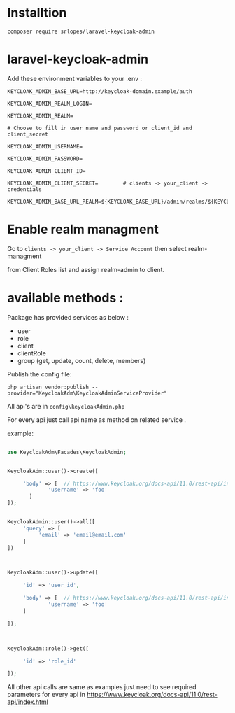 # Installtion

```
composer require srlopes/laravel-keycloak-admin
```

# laravel-keycloak-admin

Add these environment variables to your .env :

```
KEYCLOAK_ADMIN_BASE_URL=http://keycloak-domain.example/auth

KEYCLOAK_ADMIN_REALM_LOGIN=

KEYCLOAK_ADMIN_REALM=

# Choose to fill in user name and password or client_id and client_secret

KEYCLOAK_ADMIN_USERNAME=

KEYCLOAK_ADMIN_PASSWORD=

KEYCLOAK_ADMIN_CLIENT_ID=

KEYCLOAK_ADMIN_CLIENT_SECRET=        # clients -> your_client -> credentials

KEYCLOAK_ADMIN_BASE_URL_REALM=${KEYCLOAK_BASE_URL}/admin/realms/${KEYCLOAK_ADMIN_REALM}
```

# Enable realm managment

Go to `clients -> your_client -> Service Account` then select realm-managment

from Client Roles list and assign realm-admin to client.

# available methods :

Package has provided services as below :

- user
- role
- client
- clientRole
- group (get, update, count, delete, members)

Publish the config file:

```
php artisan vendor:publish --provider="KeycloakAdm\KeycloakAdminServiceProvider"
```

All api's are in `config\keycloakAdmin.php`

For every api just call api name as method on related service .

example:

```php

use KeycloakAdm\Facades\KeycloakAdmin;


KeycloakAdm::user()->create([

     'body' => [  // https://www.keycloak.org/docs-api/11.0/rest-api/index.html#_userrepresentation
             'username' => 'foo'
       ]
]);


KeycloakAdmin::user()->all([
     'query' => [
          'email' => 'email@email.com'
     ]
])



KeycloakAdm::user()->update([

     'id' => 'user_id',

     'body' => [  // https://www.keycloak.org/docs-api/11.0/rest-api/index.html#_userrepresentation
             'username' => 'foo'
     ]

]);



KeycloakAdm::role()->get([

     'id' => 'role_id'

]);
```

All other api calls are same as examples just need to see required parameters for every api in https://www.keycloak.org/docs-api/11.0/rest-api/index.html
